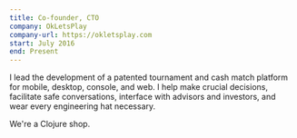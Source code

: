 ```yaml
---
title: Co-founder, CTO
company: OkLetsPlay
company-url: https://okletsplay.com
start: July 2016
end: Present
---
```


I lead the development of a patented tournament and cash match platform for mobile, desktop, console, and web. I help make crucial decisions, facilitate safe conversations, interface with advisors and investors, and wear every engineering hat necessary.

We're a Clojure shop.
